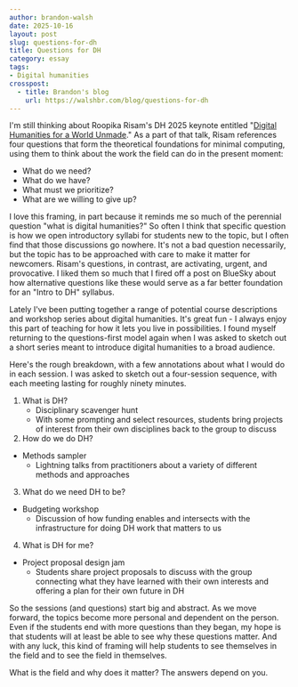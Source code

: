 ```yaml
---
author: brandon-walsh
date: 2025-10-16
layout: post
slug: questions-for-dh
title: Questions for DH
category: essay
tags:
- Digital humanities
crosspost:
  - title: Brandon's blog
    url: https://walshbr.com/blog/questions-for-dh
---
```

I'm still thinking about Roopika Risam's DH 2025 keynote entitled "[Digital Humanities for a World Unmade](https://roopikarisam.com/talks-cat/dh2025-keynote-digital-humanities-for-a-world-unmade/)." As a part of that talk, Risam references four questions that form the theoretical foundations for minimal computing, using them to think about the work the field can do in the present moment:

* What do we need?
* What do we have?
* What must we prioritize?
* What are we willing to give up?

I love this framing, in part because it reminds me so much of the perennial question "what is digital humanities?" So often I think that specific question is how we open introductory syllabi for students new to the topic, but I often find that those discussions go nowhere. It's not a bad question necessarily, but the topic has to be approached with care to make it matter for newcomers. Risam's questions, in contrast, are activating, urgent, and provocative. I liked them so much that I fired off a post on BlueSky about how alternative questions like these would serve as a far better foundation for an "Intro to DH" syllabus. 

Lately I've been putting together a range of potential course descriptions and workshop series about digital humanities. It's great fun - I always enjoy this part of teaching for how it lets you live in possibilities. I found myself returning to the questions-first model again when I was asked to sketch out a short series meant to introduce digital humanities to a broad audience. 

Here's the rough breakdown, with a few annotations about what I would do in each session. I was asked to sketch out a four-session sequence, with each meeting lasting for roughly ninety minutes. 

1. What is DH?
   * Disciplinary scavenger hunt
    * With some prompting and select resources, students bring projects of interest from their own disciplines back to the group to discuss
2. How do we do DH?
  * Methods sampler
    * Lightning talks from practitioners about a variety of different methods and approaches
3. What do we need DH to be?
  * Budgeting workshop
    * Discussion of how funding enables and intersects with the infrastructure for doing DH work that matters to us
4. What is DH for me?
  * Project proposal design jam
    * Students share project proposals to discuss with the group connecting what they have learned with their own interests and offering a plan for their own future in DH

So the sessions (and questions) start big and abstract. As we move forward, the topics become more personal and dependent on the person. Even if the students end with more questions than they began, my hope is that students will at least be able to see why these questions matter. And with any luck, this kind of framing will help students to see themselves in the field and to see the field in themselves. 

What is the field and why does it matter? The answers depend on you. 
